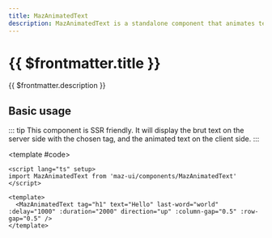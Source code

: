 ```yaml
---
title: MazAnimatedText
description: MazAnimatedText is a standalone component that animates text with a sliding blur effect. It can highlight the last word with a gradient background and supports different animation directions (up, down, left, right).
---
```


# {{ $frontmatter.title }}

{{ $frontmatter.description }}

<!--@include: ./../.vitepress/mixins/getting-started.md-->

## Basic usage

::: tip
This component is SSR friendly. It will display the brut text on the server side with the chosen tag, and the animated text on the client side.
:::

<ComponentDemo expanded>
  <MazAnimatedText tag="h1" text="Hello" last-word="world" :delay="1000" :duration="2000" direction="up" :column-gap="0.5" :row-gap="0.5" />

<template #code>

```vue
<script lang="ts" setup>
import MazAnimatedText from 'maz-ui/components/MazAnimatedText'
</script>

<template>
  <MazAnimatedText tag="h1" text="Hello" last-word="world" :delay="1000" :duration="2000" direction="up" :column-gap="0.5" :row-gap="0.5" />
</template>
```

  </template>
</ComponentDemo>

<!--@include: ./../../.vitepress/generated-docs/maz-animated-text.doc.md-->
